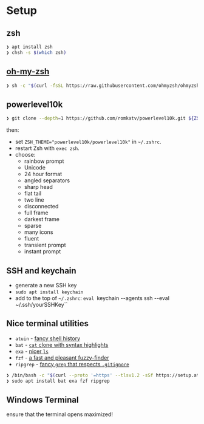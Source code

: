 # Setup

## zsh

```sh
❯ apt install zsh
❯ chsh -s $(which zsh)
```

## [oh-my-zsh](https://ohmyz.sh/)

```sh
❯ sh -c "$(curl -fsSL https://raw.githubusercontent.com/ohmyzsh/ohmyzsh/master/tools/install.sh)"
```

## powerlevel10k

```sh
❯ git clone --depth=1 https://github.com/romkatv/powerlevel10k.git ${ZSH_CUSTOM:-$HOME/.oh-my-zsh/custom}/themes/powerlevel10k
```

then:

- set `ZSH_THEME="powerlevel10k/powerlevel10k"` in `~/.zshrc`.
- restart Zsh with `exec zsh`.
- choose:
  - rainbow prompt
  - Unicode
  - 24 hour format
  - angled separators
  - sharp head
  - flat tail
  - two line
  - disconnected
  - full frame
  - darkest frame
  - sparse
  - many icons
  - fluent
  - transient prompt
  - instant prompt

## SSH and keychain

- generate a new SSH key
- `sudo apt install keychain`
- add to the top of `~/.zshrc`: `eval `keychain --agents ssh --eval ~/.ssh/yourSSHKey``

## Nice terminal utilities

- `atuin` - [fancy shell history](https://atuin.sh/)
- `bat` - [`cat` clone with syntax highlights](https://github.com/sharkdp/bat)
- `exa` - [nicer `ls`](https://the.exa.website/)
- `fzf` - [a fast and pleasant fuzzy-finder](https://github.com/junegunn/fzf)
- `ripgrep` - [fancy `grep` that respects `.gitignore`](https://github.com/BurntSushi/ripgrep)

```sh
❯ /bin/bash -c "$(curl --proto '=https' --tlsv1.2 -sSf https://setup.atuin.sh)"
❯ sudo apt install bat exa fzf ripgrep
```

## Windows Terminal

ensure that the terminal opens maximized!